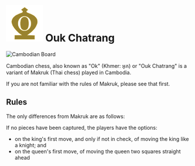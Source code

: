 # ![Cambodian](https://github.com/gbtami/pychess-variants/blob/master/static/icons/cambodian.svg) Ouk Chatrang

![Cambodian Board](https://github.com/gbtami/pychess-variants/blob/master/static/images/MakrukGuide/Makruk.png?raw=true)

Cambodian chess, also known as "Ok" (Khmer: អុក) or "Ouk Chatrang" is a variant of Makruk (Thai chess) played in Cambodia.

If you are not familiar with the rules of Makruk, please see that first.

## Rules

The only differences from Makruk are as follows:

If no pieces have been captured, the players have the options:

* on the king's first move, and only if not in check, of moving the king like a knight; and
* on the queen's first move, of moving the queen two squares straight ahead
